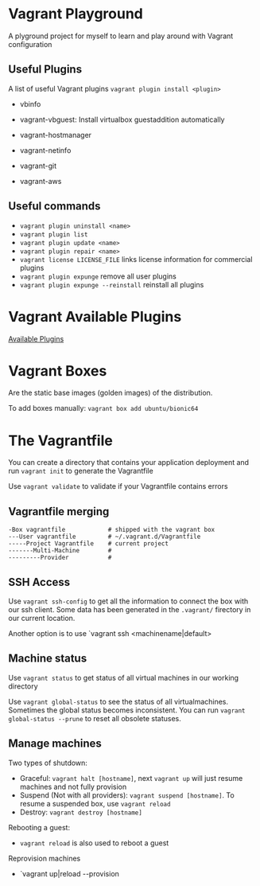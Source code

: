 # Vagrant Playground

A plyground project for myself to learn and play around with Vagrant configuration

## Useful Plugins

A list of useful Vagrant plugins `vagrant plugin install <plugin>`
- vbinfo
- vagrant-vbguest: Install virtualbox guestaddition automatically
- vagrant-hostmanager
- vagrant-netinfo
- vagrant-git

- vagrant-aws


## Useful commands
- `vagrant plugin uninstall <name>`
- `vagrant plugin list`
- `vagrant plugin update <name>`
- `vagrant plugin repair <name>`
- `vagrant license LICENSE_FILE` links license information for commercial plugins
- `vagrant plugin expunge` remove all user plugins
- `vagrant plugin expunge --reinstall` reinstall all plugins

# Vagrant Available Plugins

[Available Plugins](https://github.com/hashicorp/vagrant/wiki/Available-Vagrant-Plugins)

# Vagrant Boxes

Are the static base images (golden images) of the distribution.

To add boxes manually: `vagrant box add ubuntu/bionic64`


# The Vagrantfile

You can create a directory that contains your application deployment and run `vagrant init` to generate the Vagrantfile

Use `vagrant validate` to validate if your Vagrantfile contains errors

## Vagrantfile merging

```
-Box vagrantfile            # shipped with the vagrant box 
---User vagrantfile         # ~/.vagrant.d/Vagrantfile
-----Project Vagrantfile    # current project
-------Multi-Machine        #
---------Provider           #
```

## SSH Access

Use `vagrant ssh-config` to get all the information to connect the box with our ssh client. Some data has been generated in the `.vagrant/` firectory in our current location.

Another option is to use `vagrant ssh <machinename|default>

## Machine status

Use `vagrant status` to get status of all virtual machines in our working directory

Use `vagrant global-status` to see the status of all virtualmachines. Sometimes the global status becomes inconsistent.
You can run `vagrant global-status --prune` to reset all obsolete statuses.

## Manage machines

Two types of shutdown:
- Graceful: `vagrant halt [hostname]`, next `vagrant up` will just resume machines and not fully provision
- Suspend (Not with all providers): `vagrant suspend [hostname]`. To resume a suspended box, use `vagrant reload`
- Destroy: `vagrant destroy [hostname]`

Rebooting a guest:
- `vagrant reload` is also used to reboot a guest

Reprovision machines
- `vagrant up|reload --provision
